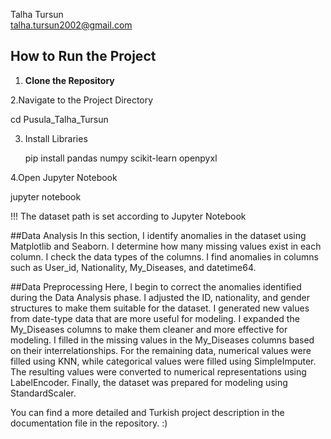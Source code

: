 Talha Tursun  
talha.tursun2002@gmail.com  



## How to Run the Project

1. **Clone the Repository**

2.Navigate to the Project Directory

   cd Pusula_Talha_Tursun

3. Install Libraries
 
   pip install pandas numpy scikit-learn openpyxl

4.Open Jupyter Notebook

   jupyter notebook


!!!
The dataset path is set according to Jupyter Notebook



##Data Analysis
In this section, I identify anomalies in the dataset using Matplotlib and Seaborn.
I determine how many missing values exist in each column.
I check the data types of the columns.
I find anomalies in columns such as User_id, Nationality, My_Diseases, and datetime64.


##Data Preprocessing
Here, I begin to correct the anomalies identified during the Data Analysis phase.
I adjusted the ID, nationality, and gender structures to make them suitable for the dataset.
I generated new values from date-type data that are more useful for modeling.
I expanded the My_Diseases columns to make them cleaner and more effective for modeling.
I filled in the missing values in the My_Diseases columns based on their interrelationships.
For the remaining data, numerical values were filled using KNN, while categorical values were filled using SimpleImputer.
The resulting values were converted to numerical representations using LabelEncoder.
Finally, the dataset was prepared for modeling using StandardScaler.




You can find a more detailed and Turkish project description in the documentation file in the repository. :)






